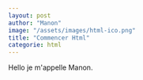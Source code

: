 ```yaml
---
layout: post
author: "Manon"
image: "/assets/images/html-ico.png"
title: "Commencer Html"
categorie: html
---
```




Hello je m'appelle Manon.